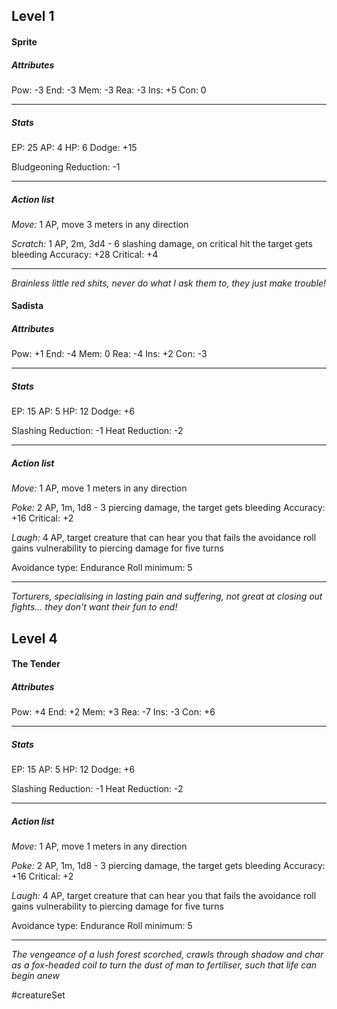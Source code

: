 ## Level 1
#### Sprite

##### Attributes

Pow: -3
End: -3
Mem: -3
Rea: -3
Ins: +5
Con: 0

---
##### Stats

EP: 25
AP: 4
HP: 6
Dodge: +15

Bludgeoning Reduction: -1

---
##### Action list

*Move:* 1 AP, move 3 meters in any direction

*Scratch:* 1 AP, 2m, 3d4 - 6 slashing damage, on critical hit the target gets bleeding
Accuracy: +28
Critical: +4

---
*Brainless little red shits, never do what I ask them to, they just make trouble!*

#### Sadista

##### Attributes

Pow: +1
End: -4
Mem: 0
Rea: -4
Ins: +2
Con: -3

---
##### Stats

EP: 15
AP: 5
HP: 12
Dodge: +6

Slashing Reduction: -1
Heat Reduction: -2

---
##### Action list

*Move:* 1 AP, move 1 meters in any direction

*Poke:* 2 AP, 1m, 1d8 - 3 piercing damage, the target gets bleeding
Accuracy: +16
Critical: +2

*Laugh:* 4 AP, target creature that can hear you that fails the avoidance roll gains vulnerability to piercing damage for five turns

Avoidance type: Endurance
Roll minimum: 5

---
*Torturers, specialising in lasting pain and suffering, not great at closing out fights... they don't want their fun to end!*

## Level 4
#### The Tender

##### Attributes

Pow: +4
End: +2
Mem: +3
Rea: -7
Ins: -3
Con: +6

---
##### Stats

EP: 15
AP: 5
HP: 12
Dodge: +6

Slashing Reduction: -1
Heat Reduction: -2

---
##### Action list

*Move:* 1 AP, move 1 meters in any direction

*Poke:* 2 AP, 1m, 1d8 - 3 piercing damage, the target gets bleeding
Accuracy: +16
Critical: +2

*Laugh:* 4 AP, target creature that can hear you that fails the avoidance roll gains vulnerability to piercing damage for five turns

Avoidance type: Endurance
Roll minimum: 5

---
*The vengeance of a lush forest scorched, crawls through shadow and char as a fox-headed coil to turn the dust of man to fertiliser, such that life can begin anew*


#creatureSet 